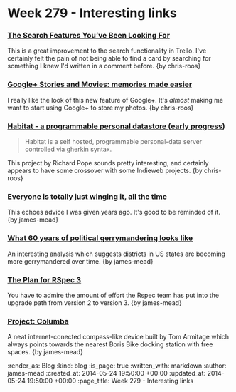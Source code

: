 Week 279 - Interesting links
============================

### [The Search Features You’ve Been Looking For](http://blog.trello.com/the-search-features-youve-been-looking-for/)

This is a great improvement to the search functionality in Trello. I've certainly felt the pain of not being able to find a card by searching for something I knew I'd written in a comment before. {by chris-roos}


### [Google+ Stories and Movies: memories made easier](http://googleblog.blogspot.co.uk/2014/05/google-stories-and-movies-memories-made.html)

I really like the look of this new feature of Google+. It's _almost_ making me want to start using Google+ to store my photos. {by chris-roos}


### [Habitat - a programmable personal datastore (early progress)](http://blog.oftcc.net/post/86240985111/habitat-a-programmable-personal-datastore-early)

> Habitat is a self hosted, programmable personal-data server controlled via gherkin syntax.

This project by Richard Pope sounds pretty interesting, and certainly appears to have some crossover with some Indieweb projects. {by chris-roos}


### [Everyone is totally just winging it, all the time](http://www.theguardian.com/news/oliver-burkeman-s-blog/2014/may/21/everyone-is-totally-just-winging-it)

This echoes advice I was given years ago. It's good to be reminded of it. {by james-mead}


### [What 60 years of political gerrymandering looks like](http://www.washingtonpost.com/blogs/wonkblog/wp/2014/05/21/what-60-years-of-political-gerrymandering-looks-like/)

An interesting analysis which suggests districts in US states are becoming more gerrymandered over time. {by james-mead}


### [The Plan for RSpec 3](http://myronmars.to/n/dev-blog/2013/07/the-plan-for-rspec-3)

You have to admire the amount of effort the Rspec team has put into the upgrade path from version 2 to version 3. {by james-mead}


### [Project: Columba](http://tomarmitage.com/projects/columba/)

A neat internet-conected compass-like device built by Tom Armitage which always points towards the nearest Boris Bike docking station with free spaces. {by james-mead}


:render_as: Blog
:kind: blog
:is_page: true
:written_with: markdown
:author: james-mead
:created_at: 2014-05-24 19:50:00 +00:00
:updated_at: 2014-05-24 19:50:00 +00:00
:page_title: Week 279 - Interesting links
